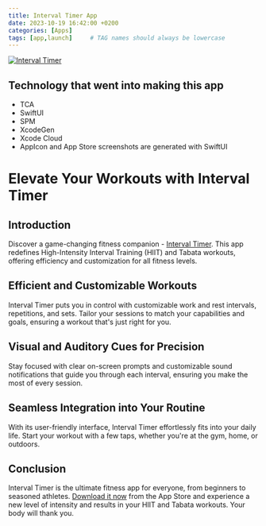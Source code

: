```yaml
---
title: Interval Timer App
date: 2023-10-19 16:42:00 +0200
categories: [Apps]
tags: [app,launch]     # TAG names should always be lowercase
---
```

[![Interval Timer](https://public-web-resources-trustysafe.s3.amazonaws.com/images/interval_timer_%E2%96%B8_hiit_tabata-1200x628.png)](https://apps.apple.com/us/app/interval-timer-hiit-tabata/id6469007234?uo=4)

## Technology that went into making this app

- TCA
- SwiftUI
- SPM
- XcodeGen
- Xcode Cloud
- AppIcon and App Store screenshots are generated with SwiftUI

# Elevate Your Workouts with Interval Timer

## Introduction

Discover a game-changing fitness companion - [Interval Timer](https://apps.apple.com/us/app/interval-timer-hiit-tabata/id6469007234?uo=4). This app redefines High-Intensity Interval Training (HIIT) and Tabata workouts, offering efficiency and customization for all fitness levels.

## Efficient and Customizable Workouts

Interval Timer puts you in control with customizable work and rest intervals, repetitions, and sets. Tailor your sessions to match your capabilities and goals, ensuring a workout that's just right for you.

## Visual and Auditory Cues for Precision

Stay focused with clear on-screen prompts and customizable sound notifications that guide you through each interval, ensuring you make the most of every session.

## Seamless Integration into Your Routine

With its user-friendly interface, Interval Timer effortlessly fits into your daily life. Start your workout with a few taps, whether you're at the gym, home, or outdoors.

## Conclusion

Interval Timer is the ultimate fitness app for everyone, from beginners to seasoned athletes. [Download it now](https://apps.apple.com/us/app/interval-timer-hiit-tabata/id6469007234?uo=4) from the App Store and experience a new level of intensity and results in your HIIT and Tabata workouts. Your body will thank you.

